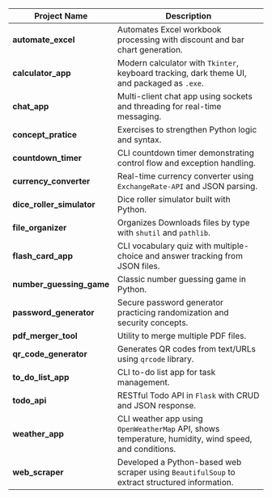 | Project Name              | Description                                                                                          |
|---------------------------|------------------------------------------------------------------------------------------------------|
| **automate_excel**        | Automates Excel workbook processing with discount and bar chart generation.                          |
| **calculator_app**        | Modern calculator with `Tkinter`, keyboard tracking, dark theme UI, and packaged as `.exe`.          |
| **chat_app**              | Multi-client chat app using sockets and threading for real-time messaging.                           |
| **concept_pratice**       | Exercises to strengthen Python logic and syntax.                                                     |
| **countdown_timer**       | CLI countdown timer demonstrating control flow and exception handling.                               |
| **currency_converter**    | Real-time currency converter using `ExchangeRate-API` and JSON parsing.                              |
| **dice_roller_simulator** | Dice roller simulator built with Python.                                                             |
| **file_organizer**        | Organizes Downloads files by type with `shutil` and `pathlib`.                                       |
| **flash_card_app**        | CLI vocabulary quiz with multiple-choice and answer tracking from JSON files.                        |
| **number_guessing_game**  | Classic number guessing game in Python.                                                              |
| **password_generator**    | Secure password generator practicing randomization and security concepts.                            |
| **pdf_merger_tool**       | Utility to merge multiple PDF files.                                                                 |
| **qr_code_generator**     | Generates QR codes from text/URLs using `qrcode` library.                                            |
| **to_do_list_app**        | CLI to-do list app for task management.                                                              |
| **todo_api**              | RESTful Todo API in `Flask` with CRUD and JSON response.                                             |
| **weather_app**           | CLI weather app using `OpenWeatherMap` API, shows temperature, humidity, wind speed, and conditions. |
| **web_scraper**           | Developed a Python-based web scraper using `BeautifulSoup` to extract structured information.        |
